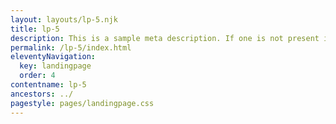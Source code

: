 ```yaml
---
layout: layouts/lp-5.njk
title: lp-5
description: This is a sample meta description. If one is not present in your page/post's front matter, the default metadata.desciption will be used instead.
permalink: /lp-5/index.html
eleventyNavigation:
  key: landingpage
  order: 4
contentname: lp-5
ancestors: ../
pagestyle: pages/landingpage.css
---
```

